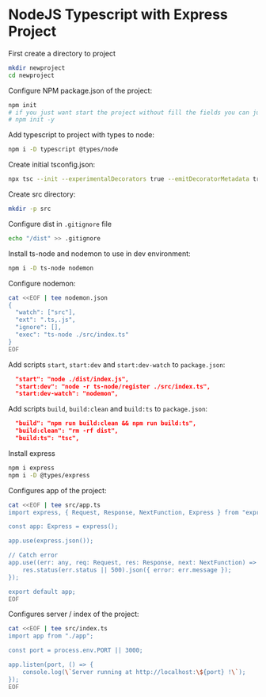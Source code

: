 # NodeJS Typescript with Express Project

First create a directory to project

```sh
mkdir newproject
cd newproject
```

Configure NPM package.json of the project:

```sh
npm init
# if you just want start the project without fill the fields you can just run
# npm init -y
```

Add typescript to project with types to node:

```sh
npm i -D typescript @types/node
```

Create initial tsconfig.json:

```sh
npx tsc --init --experimentalDecorators true --emitDecoratorMetadata true --target ES2017 --rootDir ./src --outDir ./dist
```

Create src directory:

```sh
mkdir -p src
```

Configure dist in `.gitignore` file

```sh
echo "/dist" >> .gitignore
```

Install ts-node and nodemon to use in dev environment:

```sh
npm i -D ts-node nodemon
```

Configure nodemon:

```sh
cat <<EOF | tee nodemon.json
{
  "watch": ["src"],
  "ext": ".ts,.js",
  "ignore": [],
  "exec": "ts-node ./src/index.ts"
}
EOF
```

Add scripts `start`, `start:dev` and `start:dev-watch` to `package.json`:

```json
  "start": "node ./dist/index.js",
  "start:dev": "node -r ts-node/register ./src/index.ts",
  "start:dev-watch": "nodemon",
```

Add scripts `build`, `build:clean` and `build:ts` to `package.json`:

```json
  "build": "npm run build:clean && npm run build:ts",
  "build:clean": "rm -rf dist",
  "build:ts": "tsc",
```

Install express

```sh
npm i express
npm i -D @types/express
```

Configures app of the project:

```sh
cat <<EOF | tee src/app.ts
import express, { Request, Response, NextFunction, Express } from "express";

const app: Express = express();

app.use(express.json());

// Catch error
app.use((err: any, req: Request, res: Response, next: NextFunction) => {
    res.status(err.status || 500).json({ error: err.message });
});

export default app;
EOF
```

Configures server / index of the project:

```sh
cat <<EOF | tee src/index.ts
import app from "./app";

const port = process.env.PORT || 3000;

app.listen(port, () => {
    console.log(\`Server running at http://localhost:\${port} !\`);
});
EOF
```